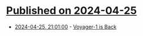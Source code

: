 # [Published on 2024-04-25](index.md)

* [2024-04-25, 21:01:00](https://soylentnews.org/article.pl?sid=24/04/25/0342238&from=rss) - [Voyager-1 is Back](https://soylentnews.org/article.pl?sid=24/04/25/0342238&from=rss)
